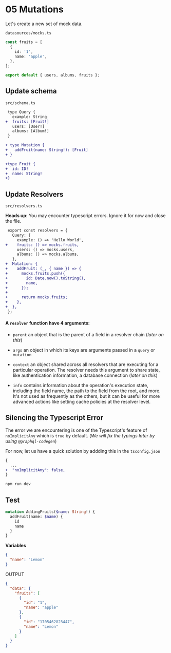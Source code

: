 # 05 Mutations

Let's create a new set of mock data.

`datasources/mocks.ts`

```ts
const fruits = [
  {
    id: '1',
    name: 'apple',
  },
];

export default { users, albums, fruits };
```

## Update schema

`src/schema.ts`

```diff
 type Query {
   example: String
+  fruits: [Fruit!]
   users: [User!]
   albums: [Album!]
 }

+ type Mutation {
+   addFruit(name: String!): [Fruit]
+ }

+type Fruit {
+  id: ID!
+  name: String!
+}
```

## Update Resolvers

`src/resolvers.ts`

**Heads up**: You may encounter typescript errors. Ignore it for now and close the file.

```diff
 export const resolvers = {
   Query: {
     example: () => 'Hello World',
+    fruits: () => mocks.fruits,
     users: () => mocks.users,
     albums: () => mocks.albums,
   },
+  Mutation: {
+    addFruit: (_, { name }) => {
+      mocks.fruits.push({
+        id: Date.now().toString(),
+        name,
+      });
+
+      return mocks.fruits;
+    },
+  },
 };
```

#### A `resolver` function have 4 arguments:

- `parent` an object that is the parent of a field in a resolver chain (_later on this_)

- `args` an object in which its keys are arguments passed in a `query` or `mutation`

- `context` an object shared across all resolvers that are executing for a particular operation. The resolver needs this argument to share state, like authentication information, a database connection (_later on this_)

- `info` contains information about the operation's execution state, including the field name, the path to the field from the root, and more. It's not used as frequently as the others, but it can be useful for more advanced actions like setting cache policies at the resolver level.

## Silencing the Typescript Error

The error we are encountering is one of the Typescript's feature of `noImplicitAny` which is `true` by default. (_We will fix the typings later by using `@graphql-codegen`_)

For now, let us have a quick solution by addding this in the `tsconfig.json`

```diff
{
  ...
+  "noImplicitAny": false,
}
```

```bash
npm run dev
```

## Test

```graphql
mutation AddingFruits($name: String!) {
  addFruit(name: $name) {
    id
    name
  }
}
```

**Variables**

```json
{
  "name": "Lemon"
}
```

OUTPUT

```json
{
  "data": {
    "fruits": [
      {
        "id": "1",
        "name": "apple"
      },
      {
        "id": "1705462823447",
        "name": "Lemon"
      }
    ]
  }
}
```
